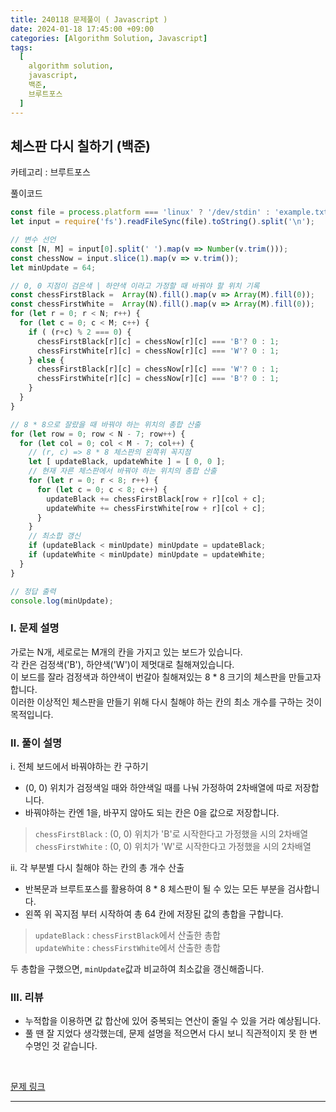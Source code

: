 ```yaml
---
title: 240118 문제풀이 ( Javascript )
date: 2024-01-18 17:45:00 +09:00
categories: [Algorithm Solution, Javascript]
tags:
  [
    algorithm solution,
    javascript,
    백준,
    브루트포스
  ]
---
```


## 체스판 다시 칠하기 (백준)

카테고리 : 브루트포스

풀이코드
```js
const file = process.platform === 'linux' ? '/dev/stdin' : 'example.txt';
let input = require('fs').readFileSync(file).toString().split('\n');

// 변수 선언
const [N, M] = input[0].split(' ').map(v => Number(v.trim()));
const chessNow = input.slice(1).map(v => v.trim());
let minUpdate = 64;

// 0, 0 지점이 검은색 | 하얀색 이라고 가정할 때 바꿔야 할 위치 기록
const chessFirstBlack =  Array(N).fill().map(v => Array(M).fill(0));
const chessFirstWhite =  Array(N).fill().map(v => Array(M).fill(0));
for (let r = 0; r < N; r++) {
  for (let c = 0; c < M; c++) {
    if ( (r+c) % 2 === 0) {
      chessFirstBlack[r][c] = chessNow[r][c] === 'B'? 0 : 1;
      chessFirstWhite[r][c] = chessNow[r][c] === 'W'? 0 : 1;
    } else {
      chessFirstBlack[r][c] = chessNow[r][c] === 'W'? 0 : 1;
      chessFirstWhite[r][c] = chessNow[r][c] === 'B'? 0 : 1;
    }
  }
}

// 8 * 8으로 잘랐을 때 바꿔야 하는 위치의 총합 산출 
for (let row = 0; row < N - 7; row++) {
  for (let col = 0; col < M - 7; col++) {
    // (r, c) => 8 * 8 체스판의 왼쪽위 꼭지점
    let [ updateBlack, updateWhite ] = [ 0, 0 ];
    // 현재 자른 체스판에서 바꿔야 하는 위치의 총합 산출
    for (let r = 0; r < 8; r++) {
      for (let c = 0; c < 8; c++) {
        updateBlack += chessFirstBlack[row + r][col + c];
        updateWhite += chessFirstWhite[row + r][col + c];
      }
    }
    // 최소합 갱신
    if (updateBlack < minUpdate) minUpdate = updateBlack;
    if (updateWhite < minUpdate) minUpdate = updateWhite;
  }
}

// 정답 출력
console.log(minUpdate);
```

### <b>Ⅰ. 문제 설명</b>

가로는 N개, 세로로는 M개의 칸을 가지고 있는 보드가 있습니다.  
각 칸은 검정색('B'), 하얀색('W')이 제멋대로 칠해져있습니다.  
이 보드를 잘라 검정색과 하얀색이 번갈아 칠해져있는 8 * 8 크기의 체스판을 만들고자 합니다.  
이러한 이상적인 체스판을 만들기 위해 다시 칠해야 하는 칸의 최소 개수를 구하는 것이 목적입니다.  

### <b>Ⅱ. 풀이 설명</b>

ⅰ. 전체 보드에서 바꿔야하는 칸 구하기

- (0, 0) 위치가 검정색일 때와 하얀색일 때를 나눠 가정하여 2차배열에 따로 저장합니다.
- 바꿔야하는 칸엔 1을, 바꾸지 않아도 되는 칸은 0을 값으로 저장합니다.

> `chessFirstBlack` : (0, 0) 위치가 'B'로 시작한다고 가정했을 시의 2차배열  
> `chessFirstWhite` : (0, 0) 위치가 'W'로 시작한다고 가정했을 시의 2차배열


ⅱ. 각 부분별 다시 칠해야 하는 칸의 총 개수 산출

- 반복문과 브루트포스를 활용하여 8 * 8 체스판이 될 수 있는 모든 부분을 검사합니다.  
- 왼쪽 위 꼭지점 부터 시작하여 총 64 칸에 저장된 값의 총합을 구합니다.

> `updateBlack` : `chessFirstBlack`에서 산출한 총합  
> `updateWhite` : `chessFirstWhite`에서 산출한 총합

두 총합을 구했으면, `minUpdate`값과 비교하여 최소값을 갱신해줍니다.  

### <b>Ⅲ. 리뷰</b>

- 누적합을 이용하면 값 합산에 있어 중복되는 연산이 줄일 수 있을 거라 예상됩니다.  
- 풀 땐 잘 지었다 생각했는데, 문제 설명을 적으면서 다시 보니 직관적이지 못 한 변수명인 것 같습니다.

<br>

[문제 링크](https://www.acmicpc.net/problem/1018) 

<hr>